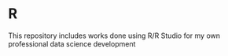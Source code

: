# R
This repository includes works done using R/R Studio for my own professional data science development
